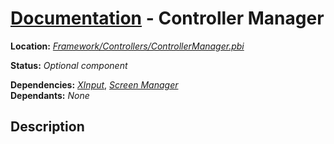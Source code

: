# [Documentation](readme.md) - Controller Manager
<b>Location:</b> *[Framework/Controllers/ControllerManager.pbi](../Framework/Controllers/ControllerManager.pbi)*

<b>Status:</b> *Optional component*

<b>Dependencies:</b> *[XInput](XInput.md)*, *[Screen Manager](ScreenManager.md)*<br>
<b>Dependants:</b> *None*

## Description


